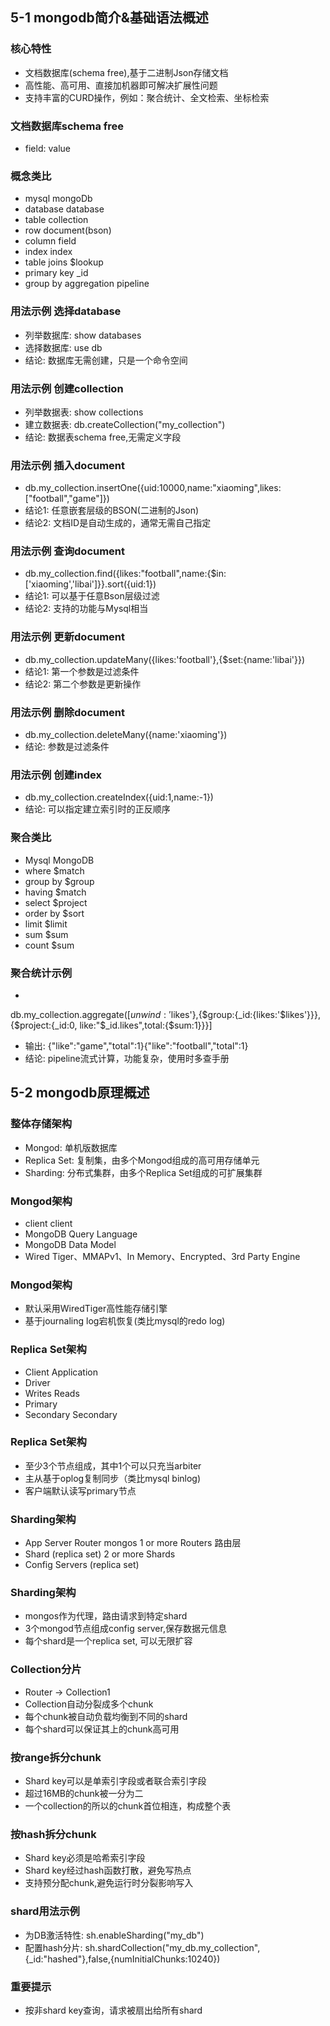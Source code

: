 ## 5-1 mongodb简介&基础语法概述

### 核心特性

- 文档数据库(schema free),基于二进制Json存储文档
- 高性能、高可用、直接加机器即可解决扩展性问题
- 支持丰富的CURD操作，例如：聚合统计、全文检索、坐标检索

### 文档数据库schema free

- field: value

### 概念类比

- mysql mongoDb
- database database
- table collection
- row document(bson)
- column field
- index index
- table joins $lookup
- primary key   _id
- group by aggregation pipeline

### 用法示例 选择database

- 列举数据库: show databases
- 选择数据库: use db
- 结论: 数据库无需创建，只是一个命令空间

### 用法示例 创建collection

- 列举数据表: show collections
- 建立数据表: db.createCollection("my_collection")
- 结论: 数据表schema free,无需定义字段

### 用法示例 插入document

- db.my_collection.insertOne({uid:10000,name:"xiaoming",likes:["football","game"]})
- 结论1: 任意嵌套层级的BSON(二进制的Json)
- 结论2: 文档ID是自动生成的，通常无需自己指定

### 用法示例 查询document

- db.my_collection.find({likes:"football",name:{$in:['xiaoming','libai']}}.sort({uid:1})
- 结论1: 可以基于任意Bson层级过滤
- 结论2: 支持的功能与Mysql相当

### 用法示例 更新document

- db.my_collection.updateMany({likes:'football'},{$set:{name:'libai'}})
- 结论1: 第一个参数是过滤条件
- 结论2: 第二个参数是更新操作

### 用法示例 删除document

- db.my_collection.deleteMany({name:'xiaoming'})
- 结论: 参数是过滤条件

### 用法示例 创建index

- db.my_collection.createIndex({uid:1,name:-1})
- 结论: 可以指定建立索引时的正反顺序

### 聚合类比

- Mysql MongoDB
- where $match
- group by $group
- having $match
- select $project
- order by $sort
- limit $limit
- sum $sum
- count $sum

### 聚合统计示例

-
db.my_collection.aggregate([$unwind:'$likes'},{$group:{_id:{likes:'$likes'}}},{$project:{_id:0, like:"$_id.likes",total:{$sum:1}}}]
- 输出: {"like":"game","total":1}{"like":"football","total":1}
- 结论: pipeline流式计算，功能复杂，使用时多查手册

## 5-2 mongodb原理概述

### 整体存储架构

- Mongod: 单机版数据库
- Replica Set: 复制集，由多个Mongod组成的高可用存储单元
- Sharding: 分布式集群，由多个Replica Set组成的可扩展集群

### Mongod架构

- client client
- MongoDB Query Language
- MongoDB Data Model
- Wired Tiger、MMAPv1、In Memory、Encrypted、3rd Party Engine

### Mongod架构

- 默认采用WiredTiger高性能存储引擎
- 基于journaling log宕机恢复(类比mysql的redo log)

### Replica Set架构

- Client Application
- Driver
- Writes Reads
- Primary
- Secondary Secondary

### Replica Set架构

- 至少3个节点组成，其中1个可以只充当arbiter
- 主从基于oplog复制同步（类比mysql binlog)
- 客户端默认读写primary节点

### Sharding架构

- App Server Router mongos 1 or more Routers 路由层
- Shard (replica set)          2 or more Shards
- Config Servers (replica set)

### Sharding架构

- mongos作为代理，路由请求到特定shard
- 3个mongod节点组成config server,保存数据元信息
- 每个shard是一个replica set, 可以无限扩容

### Collection分片

- Router -> Collection1
- Collection自动分裂成多个chunk
- 每个chunk被自动负载均衡到不同的shard
- 每个shard可以保证其上的chunk高可用

### 按range拆分chunk

- Shard key可以是单索引字段或者联合索引字段
- 超过16MB的chunk被一分为二
- 一个collection的所以的chunk首位相连，构成整个表

### 按hash拆分chunk

- Shard key必须是哈希索引字段
- Shard key经过hash函数打散，避免写热点
- 支持预分配chunk,避免运行时分裂影响写入

### shard用法示例

- 为DB激活特性: sh.enableSharding("my_db")
- 配置hash分片: sh.shardCollection("my_db.my_collection",{_id:"hashed"},false,{numInitialChunks:10240})

### 重要提示

- 按非shard key查询，请求被扇出给所有shard